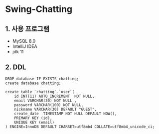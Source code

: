# Swing-Chatting

## 1. 사용 프로그램
- MySQL 8.0
- IntelliJ IDEA
- jdk 11

## 2. DDL

```
DROP database IF EXISTS chatting;
create database chatting;
```

```
create table `chatting`.`user`(
    id INT(11) AUTO_INCREMENT  NOT NULL,
    email VARCHAR(30) NOT NULL ,
    password VARCHAR(100) NOT NULL,
    nickname VARCHAR(30) DEFAULT "GUEST",
    create_date  TIMESTAMP NOT NULL DEFAULT NOW(),
    PRIMARY KEY (id),
    UNIQUE KEY (email)
) ENGINE=InnoDB DEFAULT CHARSET=utf8mb4 COLLATE=utf8mb4_unicode_ci;
```